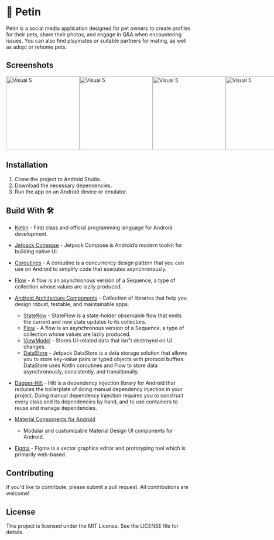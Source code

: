 # 🐶 Petin
Petin is a social media application designed for pet owners to create profiles for their pets, share their photos, and engage in Q&A when encountering issues. You can also find playmates or suitable partners for mating, as well as adopt or rehome pets.

## Screenshots

<div style="display: flex; justify-content: space-between;">

  <img src="https://github.com/dilekdilsahozkan/PETIN/assets/77121799/7741f85c-9db5-48c2-839c-3498c8692038" alt="Visual 5" width="200">
  <img src="https://github.com/dilekdilsahozkan/PETIN/assets/77121799/57332694-b849-4025-824e-0b6e924a1ed9" alt="Visual 5" width="200">
  <img src="https://github.com/dilekdilsahozkan/PETIN/assets/77121799/0037e58e-2efe-4867-837d-d8d8d8b87e63" alt="Visual 5" width="200"><br><br>
  <img src="https://github.com/dilekdilsahozkan/PETIN/assets/77121799/3f9375ae-db8b-48e7-a70c-49a9f9d55274" alt="Visual 5" width="200">
  <img src="https://github.com/dilekdilsahozkan/PETIN/assets/77121799/2f6005e3-ebe9-46ce-96ce-17ce2042265b" alt="Visual 5" width="200">

</div>

## Installation

1. Clone the project to Android Studio.
2. Download the necessary dependencies.
3. Run the app on an Android device or emulator.


## Build With 🛠

- [Kotlin](https://kotlinlang.org/) - First class and official programming language for Android
  development.
- [Jetpack Compose](https://developer.android.com/jetpack/compose) - Jetpack Compose is Android’s
  modern toolkit for building native UI.
- [Coroutines](https://kotlinlang.org/docs/reference/coroutines-overview.html) - A coroutine is a
  concurrency design pattern that you can use on Android to simplify code that executes
  asynchronously.
- [Flow](https://kotlinlang.org/docs/reference/coroutines/flow.html) - A flow is an asynchronous
  version of a Sequence, a type of collection whose values are lazily produced.
- [Android Architecture Components](https://developer.android.com/topic/libraries/architecture) -
  Collection of libraries that help you design robust, testable, and maintainable apps.
  - [Stateflow](https://developer.android.com/kotlin/flow/stateflow-and-sharedflow) - StateFlow is a
    state-holder observable flow that emits the current and new state updates to its collectors.
  - [Flow](https://kotlinlang.org/docs/reference/coroutines/flow.html) - A flow is an asynchronous
    version of a Sequence, a type of collection whose values are lazily produced.
  - [ViewModel](https://developer.android.com/topic/libraries/architecture/viewmodel) - Stores
    UI-related data that isn"t destroyed on UI changes.
  - [DataStore](https://developer.android.com/topic/libraries/architecture/datastore) - Jetpack
    DataStore is a data storage solution that allows you to store key-value pairs or typed objects
    with protocol buffers. DataStore uses Kotlin coroutines and Flow to store data asynchronously,
    consistently, and transitionally.
- [Dagger-Hilt](https://developer.android.com/training/dependency-injection/hilt-android) - Hilt is a dependency injection library for Android that reduces the     boilerplate of doing manual dependency injection in your project. Doing manual dependency injection requires you to construct every class and its dependencies by hand, and to use containers to reuse and manage dependencies.

- [Material Components for Android](https://github.com/material-components/material-components-android)
  - Modular and customizable Material Design UI components for Android.
- [Figma](https://figma.com/) - Figma is a vector graphics editor and prototyping tool which is
  primarily web-based.

## Contributing

If you'd like to contribute, please submit a pull request. All contributions are welcome!

## License

This project is licensed under the MIT License. See the LICENSE file for details.
